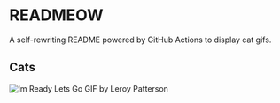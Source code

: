 # READMEOW

A self-rewriting README powered by GitHub Actions to display cat gifs.

## Cats

![Im Ready Lets Go GIF by Leroy Patterson](https://media4.giphy.com/media/CjmvTCZf2U3p09Cn0h/200.gif?cid=9acd02daxvoptcaxe90nffztcgeziuf7qyiic6m2v4woif2g&ep=v1_gifs_search&rid=200.gif&ct=g)
